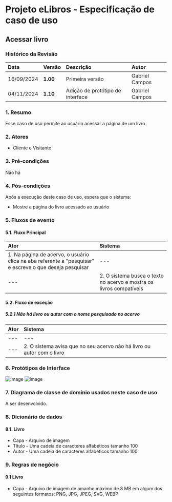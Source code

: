 # Projeto eLibros - Especificação de caso de uso

##  Acessar livro

### Histórico da Revisão 
|  Data  | Versão | Descrição | Autor |
|:-------|:-------|:----------|:------|
| 16/09/2024 | **1.00** | Primeira versão  | Gabriel Campos |
| 04/11/2024 | **1.10** | Adição de protótipo de interface  | Gabriel Campos |


### 1. Resumo 
Esse caso de uso permite ao usuário acessar a página de um livro.

### 2. Atores 
- Cliente e Visitante

### 3. Pré-condições
Não há
  
### 4. Pós-condições
Após a execução deste caso de uso, espera que o sistema:
- Mostre a página do livro acessado ao usuário

### 5. Fluxos de evento

#### 5.1. Fluxo Principal 
|  Ator  | Sistema |
|:-------|:------- |
|1. Na página de acervo, o usuário clica na aba referente a "pesquisar" e escreve o que deseja pesquisar| --- |
| --- |2. O sistema busca o texto no acervo e mostra os livros compatíveis | 


#### 5.2. Fluxo de exceção

##### 5.2.1 Não há livro ou autor com o nome pesquisado no acervo
|  Ator  | Sistema |
|:-------|:------- |
|---| --- |
| --- |2. O sistema avisa que no seu acervo não há livro ou autor com o livro  | 

### 6. Protótipos de Interface

![image](https://github.com/user-attachments/assets/92b62e4b-dabb-4d57-a8c9-5a376691735c)
![image](https://github.com/user-attachments/assets/161f4c98-73f4-4af6-81bb-9b21db9ed512)



### 7. Diagrama de classe de domínio usados neste caso de uso

A ser desenvolvido.

### 8. Dicionário de dados

#### 8.1. Livro
- Capa - Arquivo de imagem
- Título - Uma cadeia de caracteres alfabéticos tamanho 100
- Autor - Uma cadeia de caracteres alfabéticos tamanho 100

### 9. Regras de negócio

#### 9.1 Livro
- Capa - Arquivo de imagem de amanho máximo de 8 MB em algum dos seguintes formatos: PNG, JPG, JPEG, SVG, WEBP
